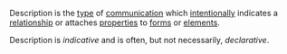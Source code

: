 Description is the [type](https://github.com/gcassel/Modular-Organization-Terminology/blob/master/terms/type.md) of [communication](https://github.com/gcassel/Modular-Organization-Terminology/blob/master/terms/communication.md) which [intentionally](https://github.com/gcassel/Modular-Organization-Terminology/blob/master/terms/intention.md) indicates a [relationship](https://github.com/gcassel/Modular-Organization-Terminology/blob/master/terms/relationship.md) or attaches [properties](https://github.com/gcassel/Modular-Organization-Terminology/blob/master/terms/property.md) to [forms](https://github.com/gcassel/Modular-Organization-Terminology/blob/master/terms/form.md) or [elements](https://github.com/gcassel/Modular-Organization-Terminology/blob/master/terms/element.md).  

Description is *indicative* and is often, but not necessarily, *declarative*.
